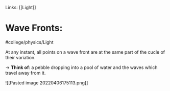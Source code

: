 Links: [[Light]]
# Wave Fronts:
#college/physics/Light  

At any instant, all points on a wave front are at the same part of the cucle of their variation.

$\rightarrow$ __Think of__: a pebble dropping into a pool of water and the waves which travel away from it.

![[Pasted image 20220406175113.png]]
